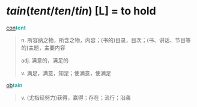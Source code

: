 # _tain_(_tent_/_ten_/_tin_) [L] = to hold

[con](com-.md)<b style="color: #20B2AA;">tent</b>
> n. 所容纳之物，所含之物，内容；(书的)目录，目次；(书、讲话、节目等的)主题，主要内容
>
> adj. 满意的，满足的
>
> v. 满足，满意，知足；使满意，使满足

[ob](ob-.md)<b style="color: #20B2AA;">tain</b>
> v. (尤指经努力)获得，赢得；存在；流行；沿袭